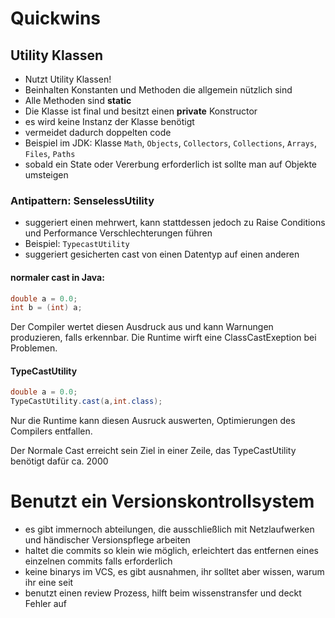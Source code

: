 ﻿# Quickwins

## Utility Klassen

* Nutzt Utility Klassen!
* Beinhalten Konstanten und Methoden die allgemein nützlich sind
* Alle Methoden sind **static**
* Die Klasse ist final und besitzt einen **private** Konstructor
* es wird keine Instanz der Klasse benötigt
* vermeidet dadurch doppelten code
* Beispiel im JDK: Klasse `Math`, `Objects`, `Collectors`, `Collections`, `Arrays`, `Files`, `Paths`
* sobald ein State oder Vererbung erforderlich ist sollte man auf Objekte umsteigen

### Antipattern: SenselessUtility

* suggeriert einen mehrwert, kann stattdessen jedoch zu Raise Conditions und Performance  Verschlechterungen führen
* Beispiel: `TypecastUtility`
* suggeriert gesicherten cast von einen Datentyp auf einen anderen

#### normaler cast in Java: 
```java
double a = 0.0;
int b = (int) a;
```
Der Compiler wertet diesen Ausdruck aus und kann Warnungen produzieren, falls erkennbar.
Die Runtime wirft eine ClassCastExeption bei Problemen.

#### TypeCastUtility
```java
double a = 0.0;
TypeCastUtility.cast(a,int.class);
```
Nur die Runtime kann diesen Ausruck auswerten, Optimierungen des Compilers entfallen.

Der Normale Cast erreicht sein Ziel in einer Zeile, das TypeCastUtility benötigt dafür ca. 2000

# Benutzt ein Versionskontrollsystem

* es gibt immernoch abteilungen, die ausschließlich mit Netzlaufwerken und händischer Versionspflege arbeiten
* haltet die commits so klein wie möglich, erleichtert das entfernen eines einzelnen commits falls erforderlich
* keine binarys im VCS, es gibt ausnahmen, ihr solltet aber wissen, warum ihr eine seit
* benutzt einen review Prozess, hilft beim wissenstransfer und deckt Fehler auf
